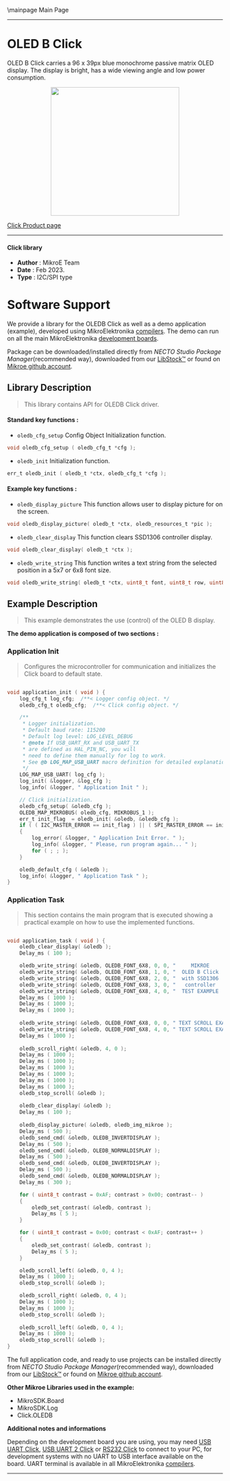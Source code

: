 \mainpage Main Page

---
# OLED B Click

OLED B Click carries a 96 x 39px blue monochrome passive matrix OLED display. The display is bright, has a wide viewing angle and low power consumption.

<p align="center">
  <img src="https://download.mikroe.com/images/click_for_ide/oled_b_click.png" height=300px>
</p>

[Click Product page](https://www.mikroe.com/oled-b-click)

---


#### Click library

- **Author**        : MikroE Team
- **Date**          : Feb 2023.
- **Type**          : I2C/SPI type


# Software Support

We provide a library for the OLEDB Click
as well as a demo application (example), developed using MikroElektronika
[compilers](https://www.mikroe.com/necto-studio).
The demo can run on all the main MikroElektronika [development boards](https://www.mikroe.com/development-boards).

Package can be downloaded/installed directly from *NECTO Studio Package Manager*(recommended way), downloaded from our [LibStock&trade;](https://libstock.mikroe.com) or found on [Mikroe github account](https://github.com/MikroElektronika/mikrosdk_click_v2/tree/master/clicks).

## Library Description

> This library contains API for OLEDB Click driver.

#### Standard key functions :

- `oledb_cfg_setup` Config Object Initialization function.
```c
void oledb_cfg_setup ( oledb_cfg_t *cfg );
```

- `oledb_init` Initialization function.
```c
err_t oledb_init ( oledb_t *ctx, oledb_cfg_t *cfg );
```

#### Example key functions :

- `oledb_display_picture` This function allows user to display picture for on the screen.
```c
void oledb_display_picture( oledb_t *ctx, oledb_resources_t *pic );
```

- `oledb_clear_display` This function clears SSD1306 controller display.
```c
void oledb_clear_display( oledb_t *ctx );
```

- `oledb_write_string` This function writes a text string from the selected position in a 5x7 or 6x8 font size.
```c
void oledb_write_string( oledb_t *ctx, uint8_t font, uint8_t row, uint8_t position, uint8_t *data_in );
```

## Example Description

> This example demonstrates the use (control) of the OLED B display.

**The demo application is composed of two sections :**

### Application Init

> Configures the microcontroller for communication and initializes the Click board to default state.

```c

void application_init ( void ) {
    log_cfg_t log_cfg;  /**< Logger config object. */
    oledb_cfg_t oledb_cfg;  /**< Click config object. */

    /** 
     * Logger initialization.
     * Default baud rate: 115200
     * Default log level: LOG_LEVEL_DEBUG
     * @note If USB_UART_RX and USB_UART_TX 
     * are defined as HAL_PIN_NC, you will 
     * need to define them manually for log to work. 
     * See @b LOG_MAP_USB_UART macro definition for detailed explanation.
     */
    LOG_MAP_USB_UART( log_cfg );
    log_init( &logger, &log_cfg );
    log_info( &logger, " Application Init " );

    // Click initialization.
    oledb_cfg_setup( &oledb_cfg );
    OLEDB_MAP_MIKROBUS( oledb_cfg, MIKROBUS_1 );
    err_t init_flag  = oledb_init( &oledb, &oledb_cfg );
    if ( ( I2C_MASTER_ERROR == init_flag ) || ( SPI_MASTER_ERROR == init_flag ) ) 
    {
        log_error( &logger, " Application Init Error. " );
        log_info( &logger, " Please, run program again... " );
        for ( ; ; );
    }

    oledb_default_cfg ( &oledb );
    log_info( &logger, " Application Task " );
}

```

### Application Task

> This section contains the main program that is executed showing a practical example on how to use the implemented functions.

```c

void application_task ( void ) {
    oledb_clear_display( &oledb );
    Delay_ms ( 100 );

    oledb_write_string( &oledb, OLEDB_FONT_6X8, 0, 0, "     MIKROE     " );
    oledb_write_string( &oledb, OLEDB_FONT_6X8, 1, 0, "  OLED B Click  " );
    oledb_write_string( &oledb, OLEDB_FONT_6X8, 2, 0, "  with SSD1306  " );
    oledb_write_string( &oledb, OLEDB_FONT_6X8, 3, 0, "   controller   " );
    oledb_write_string( &oledb, OLEDB_FONT_6X8, 4, 0, "  TEST EXAMPLE  " );
    Delay_ms ( 1000 );
    Delay_ms ( 1000 );
    Delay_ms ( 1000 );
    
    oledb_write_string( &oledb, OLEDB_FONT_6X8, 0, 0, " TEXT SCROLL EXAMPLE " );
    oledb_write_string( &oledb, OLEDB_FONT_6X8, 4, 0, " TEXT SCROLL EXAMPLE " );
    Delay_ms ( 1000 );
    
    oledb_scroll_right( &oledb, 4, 0 );
    Delay_ms ( 1000 );
    Delay_ms ( 1000 );
    Delay_ms ( 1000 );
    Delay_ms ( 1000 );
    Delay_ms ( 1000 );
    Delay_ms ( 1000 );
    oledb_stop_scroll( &oledb );
    
    oledb_clear_display( &oledb );
    Delay_ms ( 100 );
    
    oledb_display_picture( &oledb, oledb_img_mikroe );
    Delay_ms ( 500 );
    oledb_send_cmd( &oledb, OLEDB_INVERTDISPLAY );
    Delay_ms ( 500 );
    oledb_send_cmd( &oledb, OLEDB_NORMALDISPLAY );
    Delay_ms ( 500 );
    oledb_send_cmd( &oledb, OLEDB_INVERTDISPLAY );
    Delay_ms ( 500 );
    oledb_send_cmd( &oledb, OLEDB_NORMALDISPLAY );
    Delay_ms ( 300 );

    for ( uint8_t contrast = 0xAF; contrast > 0x00; contrast-- ) 
    {
        oledb_set_contrast( &oledb, contrast );
        Delay_ms ( 5 );
    }

    for ( uint8_t contrast = 0x00; contrast < 0xAF; contrast++ ) 
    {
        oledb_set_contrast( &oledb, contrast );
        Delay_ms ( 5 );
    }

    oledb_scroll_left( &oledb, 0, 4 );
    Delay_ms ( 1000 );
    oledb_stop_scroll( &oledb );

    oledb_scroll_right( &oledb, 0, 4 );
    Delay_ms ( 1000 );
    Delay_ms ( 1000 );
    oledb_stop_scroll( &oledb );
    
    oledb_scroll_left( &oledb, 0, 4 );
    Delay_ms ( 1000 );
    oledb_stop_scroll( &oledb );
}

```


The full application code, and ready to use projects can be installed directly from *NECTO Studio Package Manager*(recommended way), downloaded from our [LibStock&trade;](https://libstock.mikroe.com) or found on [Mikroe github account](https://github.com/MikroElektronika/mikrosdk_click_v2/tree/master/clicks).

**Other Mikroe Libraries used in the example:**

- MikroSDK.Board
- MikroSDK.Log
- Click.OLEDB

**Additional notes and informations**

Depending on the development board you are using, you may need
[USB UART Click](https://www.mikroe.com/usb-uart-click),
[USB UART 2 Click](https://www.mikroe.com/usb-uart-2-click) or
[RS232 Click](https://www.mikroe.com/rs232-click) to connect to your PC, for
development systems with no UART to USB interface available on the board. UART
terminal is available in all MikroElektronika
[compilers](https://shop.mikroe.com/compilers).

---
